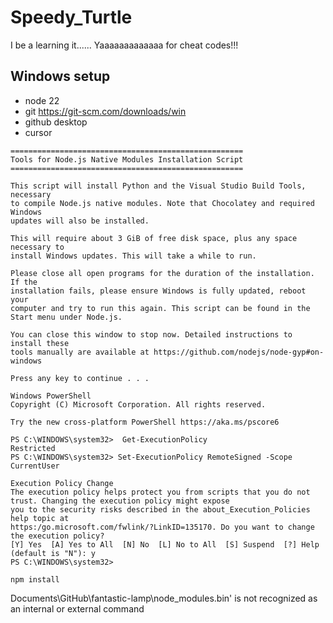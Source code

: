 # Speedy_Turtle
I be a learning it......
Yaaaaaaaaaaaaa for cheat codes!!!


## Windows setup

* node 22
* git https://git-scm.com/downloads/win
* github desktop
* cursor


```
====================================================
Tools for Node.js Native Modules Installation Script
====================================================

This script will install Python and the Visual Studio Build Tools, necessary
to compile Node.js native modules. Note that Chocolatey and required Windows
updates will also be installed.

This will require about 3 GiB of free disk space, plus any space necessary to
install Windows updates. This will take a while to run.

Please close all open programs for the duration of the installation. If the
installation fails, please ensure Windows is fully updated, reboot your
computer and try to run this again. This script can be found in the
Start menu under Node.js.

You can close this window to stop now. Detailed instructions to install these
tools manually are available at https://github.com/nodejs/node-gyp#on-windows

Press any key to continue . . .
```

```
Windows PowerShell
Copyright (C) Microsoft Corporation. All rights reserved.

Try the new cross-platform PowerShell https://aka.ms/pscore6

PS C:\WINDOWS\system32>  Get-ExecutionPolicy
Restricted
PS C:\WINDOWS\system32> Set-ExecutionPolicy RemoteSigned -Scope CurrentUser

Execution Policy Change
The execution policy helps protect you from scripts that you do not trust. Changing the execution policy might expose
you to the security risks described in the about_Execution_Policies help topic at
https:/go.microsoft.com/fwlink/?LinkID=135170. Do you want to change the execution policy?
[Y] Yes  [A] Yes to All  [N] No  [L] No to All  [S] Suspend  [?] Help (default is "N"): y
PS C:\WINDOWS\system32>
```


```
npm install
```

Documents\GitHub\fantastic-lamp\node_modules\.bin\' is not recognized as an internal or external command
